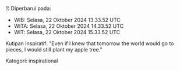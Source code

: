 ⏰ Diperbarui pada:
- WIB: Selasa, 22 Oktober 2024 13.33.52 UTC
- WITA: Selasa, 22 Oktober 2024 14.33.52 UTC
- WIT: Selasa, 22 Oktober 2024 15.33.52 UTC

Kutipan Inspiratif:
"Even if I knew that tomorrow the world would go to pieces, I would still plant my apple tree."


Kategori: inspirational

